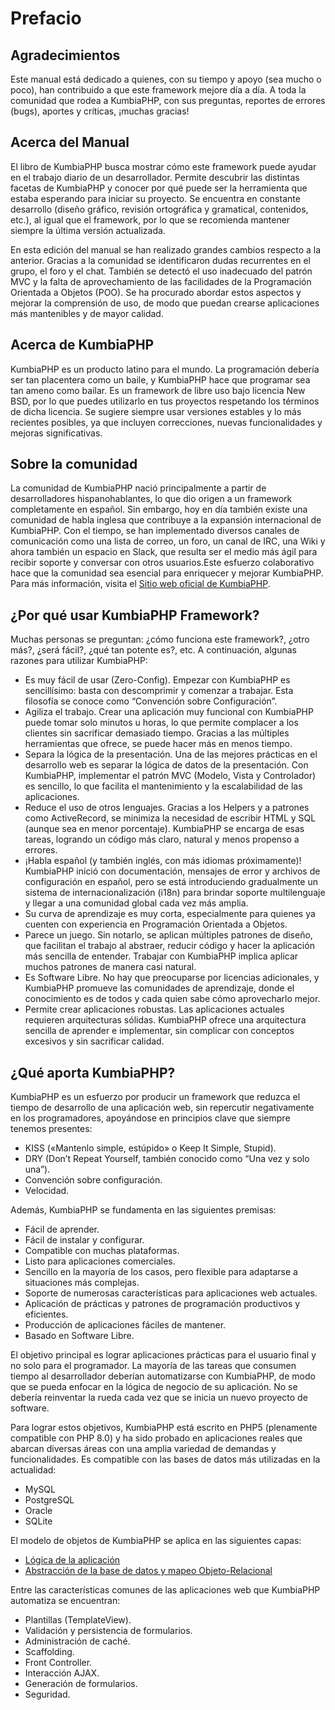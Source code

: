 # Prefacio

## Agradecimientos
Este manual está dedicado a quienes, con su tiempo y apoyo (sea mucho o poco), han contribuido a que este framework
mejore día a día. A toda la comunidad que rodea a KumbiaPHP, con sus preguntas, reportes de errores (bugs), aportes y
críticas, ¡muchas gracias!

## Acerca del Manual
El libro de KumbiaPHP busca mostrar cómo este framework puede ayudar en el trabajo diario de un desarrollador. Permite
descubrir las distintas facetas de KumbiaPHP y conocer por qué puede ser la herramienta que estaba esperando para
iniciar su proyecto. Se encuentra en constante desarrollo (diseño gráfico, revisión ortográfica y gramatical,
contenidos, etc.), al igual que el framework, por lo que se recomienda mantener siempre la última versión actualizada.

En esta edición del manual se han realizado grandes cambios respecto a la anterior. Gracias a la comunidad se
identificaron dudas recurrentes en el grupo, el foro y el chat. También se detectó el uso inadecuado del patrón MVC y la
falta de aprovechamiento de las facilidades de la Programación Orientada a Objetos (POO). Se ha procurado abordar estos
aspectos y mejorar la comprensión de uso, de modo que puedan crearse aplicaciones más mantenibles y de mayor calidad.

## Acerca de KumbiaPHP
KumbiaPHP es un producto latino para el mundo. La programación debería ser tan placentera como un baile, y KumbiaPHP
hace que programar sea tan ameno como bailar. Es un framework de libre uso bajo licencia New BSD, por lo que puedes
utilizarlo en tus proyectos respetando los términos de dicha licencia. Se sugiere siempre usar versiones estables y lo
más recientes posibles, ya que incluyen correcciones, nuevas funcionalidades y mejoras significativas.

## Sobre la comunidad
La comunidad de KumbiaPHP nació principalmente a partir de desarrolladores hispanohablantes, lo que dio origen a un
framework completamente en español. Sin embargo, hoy en día también existe una comunidad de habla inglesa que contribuye
a la expansión internacional de KumbiaPHP. Con el tiempo, se han implementado diversos canales de comunicación como una
lista de correo, un foro, un canal de IRC, una Wiki y ahora también un espacio en Slack, que resulta ser el medio más
ágil para recibir soporte y conversar con otros usuarios.Este esfuerzo colaborativo hace que la comunidad sea esencial
para enriquecer y mejorar KumbiaPHP.  
Para más información, visita el [Sitio web oficial de KumbiaPHP](https://www.kumbiaphp.com).

## ¿Por qué usar KumbiaPHP Framework?
Muchas personas se preguntan: ¿cómo funciona este framework?, ¿otro más?, ¿será fácil?, ¿qué tan potente es?, etc. A
continuación, algunas razones para utilizar KumbiaPHP:

- Es muy fácil de usar (Zero-Config). Empezar con KumbiaPHP es sencillísimo: basta con descomprimir y comenzar a
  trabajar. Esta filosofía se conoce como “Convención sobre Configuración”.
- Agiliza el trabajo. Crear una aplicación muy funcional con KumbiaPHP puede tomar solo minutos u horas, lo que permite
  complacer a los clientes sin sacrificar demasiado tiempo. Gracias a las múltiples herramientas que ofrece, se puede
  hacer más en menos tiempo.
- Separa la lógica de la presentación. Una de las mejores prácticas en el desarrollo web es separar la lógica de datos
  de la presentación. Con KumbiaPHP, implementar el patrón MVC (Modelo, Vista y Controlador) es sencillo, lo que
  facilita el mantenimiento y la escalabilidad de las aplicaciones.
- Reduce el uso de otros lenguajes. Gracias a los Helpers y a patrones como ActiveRecord, se minimiza la necesidad de
  escribir HTML y SQL (aunque sea en menor porcentaje). KumbiaPHP se encarga de esas tareas, logrando un código más
  claro, natural y menos propenso a errores.
- ¡Habla español (y también inglés, con más idiomas próximamente)!  
  KumbiaPHP inició con documentación, mensajes de error y archivos de configuración en español, pero se está
  introduciendo gradualmente un sistema de internacionalización (i18n) para brindar soporte multilenguaje y llegar a una
  comunidad global cada vez más amplia.
- Su curva de aprendizaje es muy corta, especialmente para quienes ya cuenten con experiencia en Programación Orientada
  a Objetos.
- Parece un juego. Sin notarlo, se aplican múltiples patrones de diseño, que facilitan el trabajo al abstraer, reducir
  código y hacer la aplicación más sencilla de entender. Trabajar con KumbiaPHP implica aplicar muchos patrones de
  manera casi natural.
- Es Software Libre. No hay que preocuparse por licencias adicionales, y KumbiaPHP promueve las comunidades de
  aprendizaje, donde el conocimiento es de todos y cada quien sabe cómo aprovecharlo mejor.
- Permite crear aplicaciones robustas. Las aplicaciones actuales requieren arquitecturas sólidas. KumbiaPHP ofrece una
  arquitectura sencilla de aprender e implementar, sin complicar con conceptos excesivos y sin sacrificar calidad.

## ¿Qué aporta KumbiaPHP?
KumbiaPHP es un esfuerzo por producir un framework que reduzca el tiempo de desarrollo de una aplicación web, sin
repercutir negativamente en los programadores, apoyándose en principios clave que siempre tenemos presentes:

- KISS («Mantenlo simple, estúpido» o Keep It Simple, Stupid).  
- DRY (Don’t Repeat Yourself, también conocido como “Una vez y solo una”).  
- Convención sobre configuración.  
- Velocidad.

Además, KumbiaPHP se fundamenta en las siguientes premisas:

- Fácil de aprender.  
- Fácil de instalar y configurar.  
- Compatible con muchas plataformas.  
- Listo para aplicaciones comerciales.  
- Sencillo en la mayoría de los casos, pero flexible para adaptarse a situaciones más complejas.  
- Soporte de numerosas características para aplicaciones web actuales.  
- Aplicación de prácticas y patrones de programación productivos y eficientes.  
- Producción de aplicaciones fáciles de mantener.  
- Basado en Software Libre.

El objetivo principal es lograr aplicaciones prácticas para el usuario final y no solo para el programador. La mayoría
de las tareas que consumen tiempo al desarrollador deberían automatizarse con KumbiaPHP, de modo que se pueda enfocar en
la lógica de negocio de su aplicación. No se debería reinventar la rueda cada vez que se inicia un nuevo proyecto de
software.

Para lograr estos objetivos, KumbiaPHP está escrito en PHP5 (plenamente compatible con PHP 8.0) y ha sido probado en
aplicaciones reales que abarcan diversas áreas con una amplia variedad de demandas y funcionalidades. Es compatible con
las bases de datos más utilizadas en la actualidad:

- MySQL  
- PostgreSQL  
- Oracle  
- SQLite  

El modelo de objetos de KumbiaPHP se aplica en las siguientes capas:

- [Lógica de la aplicación](model.md)  
- [Abstracción de la base de datos y mapeo Objeto-Relacional](active-record.md)  

Entre las características comunes de las aplicaciones web que KumbiaPHP automatiza se encuentran:

- Plantillas (TemplateView).  
- Validación y persistencia de formularios.  
- Administración de caché.  
- Scaffolding.  
- Front Controller.  
- Interacción AJAX.  
- Generación de formularios.  
- Seguridad.  
